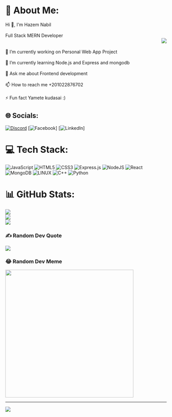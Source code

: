 # 💫 About Me:
Hi 👋, I'm Hazem Nabil<br><br>Full Stack MERN Developer<br> <img src="https://media.tenor.com/YNqsJbmb_yMAAAAC/coding.gif" align="right">  <br><br>🔭 I’m currently working on Personal Web App Project<br><br>🌱 I’m currently learning Node.js and Express and mongodb<br><br>💬 Ask me about Frontend development<br><br>📫 How to reach me +201022876702<br><br>⚡ Fun fact Yamete kudasai :)


## 🌐 Socials:
[![Discord](https://img.shields.io/badge/Discord-%237289DA.svg?logo=discord&logoColor=white)](https://discord.gg/DoMa#6950) [![Facebook](https://img.shields.io/badge/Facebook-%231877F2.svg?logo=Facebook&logoColor=white)] [![LinkedIn](https://img.shields.io/badge/LinkedIn-%230077B5.svg?logo=linkedin&logoColor=white)] 

# 💻 Tech Stack:
![JavaScript](https://img.shields.io/badge/javascript-%23323330.svg?style=for-the-badge&logo=javascript&logoColor=%23F7DF1E) ![HTML5](https://img.shields.io/badge/html5-%23E34F26.svg?style=for-the-badge&logo=html5&logoColor=white) ![CSS3](https://img.shields.io/badge/css3-%231572B6.svg?style=for-the-badge&logo=css3&logoColor=white) ![Express.js](https://img.shields.io/badge/express.js-%23404d59.svg?style=for-the-badge&logo=express&logoColor=%2361DAFB) ![NodeJS](https://img.shields.io/badge/node.js-6DA55F?style=for-the-badge&logo=node.js&logoColor=white) ![React](https://img.shields.io/badge/react-%2320232a.svg?style=for-the-badge&logo=react&logoColor=%2361DAFB) ![MongoDB](https://img.shields.io/badge/MongoDB-%234ea94b.svg?style=for-the-badge&logo=mongodb&logoColor=white) ![LINUX](https://img.shields.io/badge/Linux-FCC624?style=for-the-badge&logo=linux&logoColor=black) ![C++](https://img.shields.io/badge/c++-%2300599C.svg?style=for-the-badge&logo=c%2B%2B&logoColor=white) ![Python](https://img.shields.io/badge/python-3670A0?style=for-the-badge&logo=python&logoColor=ffdd54)
# 📊 GitHub Stats:
![](https://github-readme-stats.vercel.app/api?username=Hazem-nabil42&theme=midnight-purple&hide_border=false&include_all_commits=true&count_private=true)<br/>
![](https://github-readme-streak-stats.herokuapp.com/?user=Hazem-nabil42&theme=midnight-purple&hide_border=false)<br/>
![](https://github-readme-stats.vercel.app/api/top-langs/?username=Hazem-nabil42&theme=midnight-purple&hide_border=false&include_all_commits=true&count_private=true&layout=compact)

### ✍️ Random Dev Quote
![](https://quotes-github-readme.vercel.app/api?type=horizontal&theme=tokyonight)

### 😂 Random Dev Meme
<img src='https://randommeme-five.vercel.app/' style="height: 400px;"/>

---
[![](https://visitcount.itsvg.in/api?id=Hazem-nabil42&icon=0&color=0)](https://visitcount.itsvg.in)

<!-- Proudly created with GPRM ( https://gprm.itsvg.in ) -->
